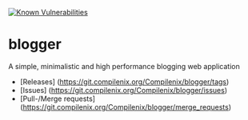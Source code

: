 [![Known Vulnerabilities](https://snyk.io/test/github/compilenix/blogger/badge.svg?targetFile=package.json)](https://snyk.io/test/github/compilenix/blogger?targetFile=package.json)

# blogger
A simple, minimalistic and high performance blogging web application

- [Releases] (https://git.compilenix.org/Compilenix/blogger/tags)
- [Issues] (https://git.compilenix.org/Compilenix/blogger/issues)
- [Pull-/Merge requests] (https://git.compilenix.org/Compilenix/blogger/merge_requests)
